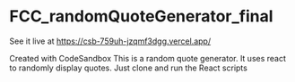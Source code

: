 # FCC_randomQuoteGenerator_final
See it live at https://csb-759uh-jzqmf3dgg.vercel.app/

Created with CodeSandbox
This is a random quote generator. It uses react to randomly display quotes.
Just clone and run the React scripts
